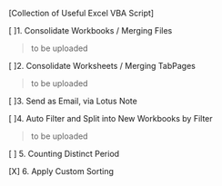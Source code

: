 [Collection of Useful Excel VBA Script]

[ ]1. Consolidate Workbooks / Merging Files
>to be uploaded

[ ]2. Consolidate Worksheets / Merging TabPages 
>to be uploaded

[ ]3. Send as Email, via Lotus Note

[ ]4. Auto Filter and Split into New Workbooks by Filter 
>to be uploaded

[ ] 5. Counting Distinct Period

[X] 6. Apply Custom Sorting
